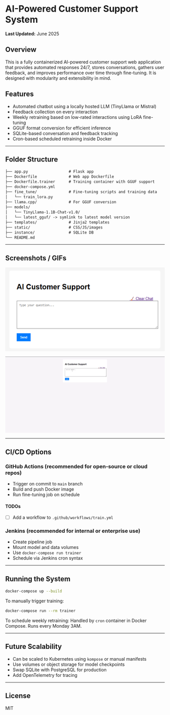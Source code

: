 # AI-Powered Customer Support System

**Last Updated:** June 2025

## Overview

This is a fully containerized AI-powered customer support web application that provides automated responses 24/7, stores conversations, gathers user feedback, and improves performance over time through fine-tuning. It is designed with modularity and extensibility in mind.

## Features

- Automated chatbot using a locally hosted LLM (TinyLlama or Mistral)
- Feedback collection on every interaction
- Weekly retraining based on low-rated interactions using LoRA fine-tuning
- GGUF format conversion for efficient inference
- SQLite-based conversation and feedback tracking
- Cron-based scheduled retraining inside Docker

---

## Folder Structure

```
├── app.py                  # Flask app
├── Dockerfile              # Web app Dockerfile
├── Dockerfile.trainer      # Training container with GGUF support
├── docker-compose.yml
├── fine_tune/              # Fine-tuning scripts and training data
│   └── train_lora.py
├── llama.cpp/              # For GGUF conversion
├── models/
│   └── TinyLlama-1.1B-Chat-v1.0/
│   └── latest_gguf/ -> symlink to latest model version
├── templates/              # Jinja2 templates
├── static/                 # CSS/JS/images
├── instance/               # SQLite DB
└── README.md
```

---

## Screenshots / GIFs



![Chat UI](./static/images/app.png)



![Demo](./static/images/app.gif)



---

## CI/CD Options

### GitHub Actions (recommended for open-source or cloud repos)

- Trigger on commit to `main` branch
- Build and push Docker image
- Run fine-tuning job on schedule
#### TODOs
- [ ] Add a workflow to `.github/workflows/train.yml`


### Jenkins (recommended for internal or enterprise use)

- Create pipeline job
- Mount model and data volumes
- Use `docker-compose run trainer`
- Schedule via Jenkins cron syntax

---

## Running the System

```bash
docker-compose up --build
```

To manually trigger training:

```bash
docker-compose run --rm trainer
```

To schedule weekly retraining: Handled by `cron` container in Docker Compose. Runs every Monday 3AM.

---

## Future Scalability

- Can be scaled to Kubernetes using `kompose` or manual manifests
- Use volumes or object storage for model checkpoints
- Swap SQLite with PostgreSQL for production
- Add OpenTelemetry for tracing

---

## License

MIT
